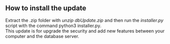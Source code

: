 ## How to install the update
Extract the .zip folder with *unzip dbUpdate.zip* and then run the *installer.py* script with the command python3 installer.py. \
This update is for upgrade the security and add new features between your computer and the database server.
